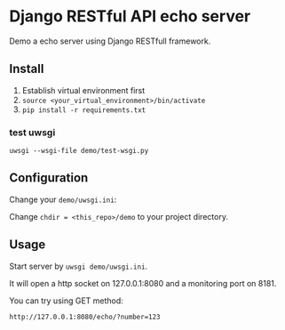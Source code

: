 # Django RESTful API echo server

Demo a echo server using Django RESTfull framework.

## Install

1. Establish virtual environment first
2. `source <your_virtual_environment>/bin/activate`
3. `pip install -r requirements.txt`

### test uwsgi

```
uwsgi --wsgi-file demo/test-wsgi.py
```

## Configuration

Change your `demo/uwsgi.ini`:

Change `chdir = <this_repo>/demo` to your project directory.

## Usage

Start server by `uwsgi demo/uwsgi.ini`.

It will open a http socket on 127.0.0.1:8080 and a monitoring port on 8181.

You can try using GET method:

```
http://127.0.0.1:8080/echo/?number=123
```

